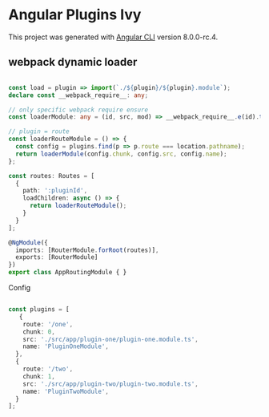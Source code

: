 # Angular Plugins Ivy

This project was generated with [Angular CLI](https://github.com/angular/angular-cli) version 8.0.0-rc.4.

## webpack dynamic loader


``` ts

const load = plugin => import(`./${plugin}/${plugin}.module`);
declare const __webpack_require__: any;

// only specific webpack require ensure
const loaderModule: any = (id, src, mod) => __webpack_require__.e(id).then(el => __webpack_require__(src)[mod]);

// plugin = route 
const loaderRouteModule = () => {
  const config = plugins.find(p => p.route === location.pathname);
  return loaderModule(config.chunk, config.src, config.name);
};

const routes: Routes = [
  {
    path: ':pluginId',
    loadChildren: async () => {
      return loaderRouteModule();
    }
  }
];

@NgModule({
  imports: [RouterModule.forRoot(routes)],
  exports: [RouterModule]
})
export class AppRoutingModule { }

```

 Config

```ts

const plugins = [
   {
    route: '/one',
    chunk: 0,
    src: './src/app/plugin-one/plugin-one.module.ts',
    name: 'PluginOneModule',
  },
  {
    route: '/two',
    chunk: 1,
    src: './src/app/plugin-two/plugin-two.module.ts',
    name: 'PluginTwoModule',
  }
];

```
